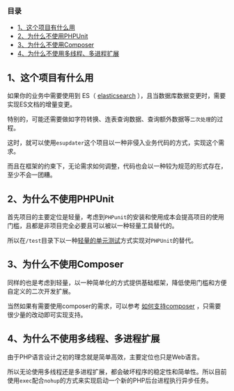 ### 目录
- [1、这个项目有什么用](#1)
- [2、为什么不使用PHPUnit](#2)
- [3、为什么不使用Composer](#3)
- [4、为什么不使用多线程、多进程扩展](#4)

## 1、这个项目有什么用
如果你的业务中需要使用到 ES（ [elasticsearch](https://www.elastic.co/cn/) ），且当数据库数据变更时，需要实现ES文档的增量变更。

特别的，可能还需要做如字符转换、连表查询数据、查询额外数据等```二次处理```的过程。

这时，就可以使用```esupdater```这个项目以一种非侵入业务代码的方式，实现这个需求。

而且在框架的约束下，无论需求如何调整，代码也会以一种较为规范的形式存在，至少不会一团糟。

## 2、为什么不使用PHPUnit
首先项目的主要定位是轻量，考虑到```PHPunit```的安装和使用成本会提高项目的使用门槛，且都是非项目完全必要且可以被以一种轻量工具替代的。

所以在```/test```目录下以一种[轻量的单元测试](./HOWTOCODE.md#4)方式实现对```PHPUnit```的替代。

## 3、为什么不使用Composer
同样的也是考虑到轻量，以一种简单化的方式提供基础框架，降低使用门槛和方便自定义的二次开发扩展。

当然如果有需要使用composer的需求，可以参考 [如何支持composer](./HOWTOCODE.md#6) ，只需要很少量的改动即可实现支持。

## 4、为什么不使用多线程、多进程扩展
由于PHP语言设计之初的理念就是简单高效，主要定位也只是Web语言。

所以无论使用多线程还是多进程扩展，都会破坏程序的稳定性和简单性。所以目前使用```exec```配合```nohup```的方式来实现启动一个新的PHP后台进程执行异步任务。
